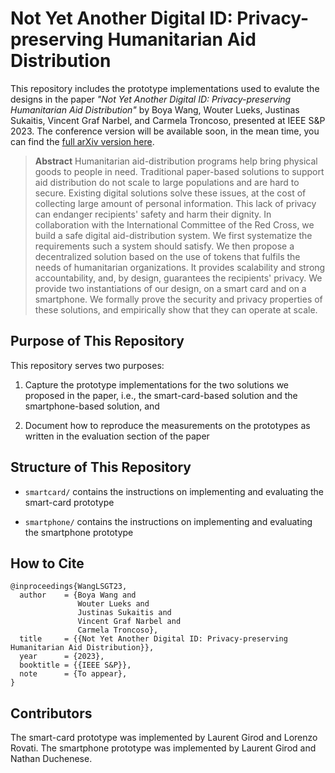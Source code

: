 # Not Yet Another Digital ID: Privacy-preserving Humanitarian Aid Distribution

This repository includes the prototype implementations used to evalute the designs in the paper *"Not Yet Another Digital ID: Privacy-preserving Humanitarian Aid Distribution"* by Boya Wang, Wouter Lueks, Justinas Sukaitis, Vincent Graf Narbel, and Carmela Troncoso, presented at IEEE S&P 2023. The conference version will be available soon, in the mean time, you can find the [full arXiv version here](https://arxiv.org/abs/2303.17343).

> **Abstract** 
> Humanitarian aid-distribution programs help bring physical goods to people in need. 
> Traditional paper-based solutions to support aid distribution do not scale to large populations and are hard to secure. 
> Existing digital solutions solve these issues, at the cost of collecting large amount of personal information. 
> This lack of privacy can endanger recipients' safety and harm their dignity. 
> In collaboration with the International Committee of the Red Cross, we build a safe digital aid-distribution system. 
> We first systematize the requirements such a system should satisfy. 
> We then propose a decentralized solution based on the use of tokens that fulfils the needs of humanitarian organizations. 
> It provides scalability and strong accountability, and, by design, guarantees the recipients' privacy. 
> We provide two instantiations of our design, on a smart card and on a smartphone. 
> We formally prove the security and privacy properties of these solutions, and empirically show that they can operate at scale.

## Purpose of This Repository

This repository serves two purposes:

1. Capture the prototype implementations for the two solutions we proposed in the paper, i.e., the smart-card-based solution and the smartphone-based solution, and

2. Document how to reproduce the measurements on the prototypes as written in the evaluation section of the paper

## Structure of This Repository

- `smartcard/` contains the instructions on implementing and evaluating the smart-card prototype

- `smartphone/` contains the instructions on implementing and evaluating the smartphone prototype


## How to Cite

```
@inproceedings{WangLSGT23,
  author    = {Boya Wang and
               Wouter Lueks and
               Justinas Sukaitis and
               Vincent Graf Narbel and
               Carmela Troncoso},
  title     = {{Not Yet Another Digital ID: Privacy-preserving Humanitarian Aid Distribution}},
  year      = {2023},
  booktitle = {{IEEE S&P}},
  note      = {To appear},
}
```

## Contributors

The smart-card prototype was implemented by Laurent Girod and Lorenzo Rovati.
The smartphone prototype was implemented by Laurent Girod and Nathan Duchenese.


